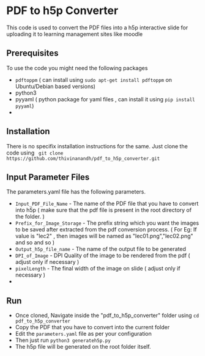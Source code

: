 # PDF to h5p Converter 

This code is used to convert the PDF files into a h5p interactive slide for uploading it to learning management sites like moodle 


## Prerequisites 

To use the code you might need the following packages 
- `pdftoppm`   ( can install using `sudo apt-get install pdftoppm` on Ubuntu/Debian based versions)
- python3
- pyyaml ( python package for yaml files , can install it using `pip install pyyaml`)
- 

## Installation

There is no specifix installation instructions for the same. Just clone the code using ` git clone https://github.com/thivinanandh/pdf_to_h5p_converter.git` 


## Input Parameter Files
The parameters.yaml file has the following parameters. 

- `Input_PDF_File_Name`        - The name of the PDF file that you have to convert into h5p ( make sure that the pdf file is present in the root directory of the folder. )
- `Prefix_for_Image_Storage`   - The prefix string which you want the images to be saved after extracted from the pdf conversion process.   ( For Eg: If value is "lec2" , then images will be named as "lec01.png","lec02.png" and so and so )
- `Output_h5p_file_name`       - The name of the output file to be generated 
- `DPI_of_Image`               - DPI Quality of the image to be rendered from the pdf   ( adjust only if necessary )
- `pixelLength`                - The final width of the image on slide ( adjust only if necessary )
- 
## Run

- Once cloned, Navigate inside the "pdf_to_h5p_converter" folder using `cd pdf_to_h5p_converter` 
- Copy the PDF that you have to convert into the current folder 
- Edit the `parameters.yaml` file as per your configuration 
- Then just run `python3 generateh5p.py` 
- The h5p file will be generated on the root folder itself.


